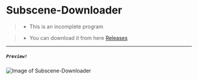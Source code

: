 # Subscene-Downloader
>- This is an incomplete program

>- You can download it from here [Releases](https://github.com/xZetsubou/Subscene-Downloader/releases)
---
##### `Preview!` 

![Image of Subscene-Downloader](https://i.imgur.com/Q6mQpoz.png)
